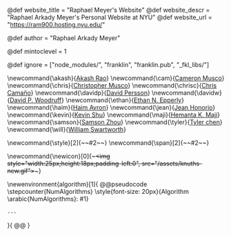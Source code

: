 <!--
Add here global page variables to use throughout your
website.
The website_* must be defined for the RSS to work
@def prepath = "Ram900Hosting"
-->
@def website_title = "Raphael Meyer's Website"
@def website_descr = "Raphael Arkady Meyer's Personal Website at NYU"
@def website_url   = "https://ram900.hosting.nyu.edu/"



@def author = "Raphael Arkady Meyer"

<!-- Table of contents has this depth level. Might be usefull down the line
	if I use a ToC, but not important for now. -->
@def mintoclevel = 1

<!--
Add here files or directories that should be ignored by Franklin, otherwise
these files might be copied and, if markdown, processed by Franklin which
you might not want. Indicate directories by ending the name with a `/`.
-->
@def ignore = ["node_modules/", "franklin", "franklin.pub", "_fkl_libs/"]

<!--
Add here global latex commands to use throughout your
pages. It can be math commands but does not need to be.
For instance:
* \newcommand{\phrase}{This is a long phrase to copy.}
-->

\newcommand{\akash}{[Akash Rao](https://www.linkedin.com/in/akashgrao/)}
\newcommand{\cam}{[Cameron Musco](https://people.cs.umass.edu/~cmusco/)}
\newcommand{\chris}{[Christopher Musco](https://www.chrismusco.com/)}
\newcommand{\chrisc}{[Chris Camaño](https://chriscamano.github.io/)}
\newcommand{\davidp}{[David Persson](https://scholar.google.com/citations?user=jOtDnRAAAAAJ&hl=en&oi=ao)}
\newcommand{\davidw}{[David P. Woodruff](http://www.cs.cmu.edu/~dwoodruf/)}
\newcommand{\ethan}{[Ethan N. Epperly](https://www.ethanepperly.com/)}
\newcommand{\haim}{[Haim Avron](http://www.math.tau.ac.il/~haimav/)}
\newcommand{\jean}{[Jean Honorio](https://www.cs.purdue.edu/homes/jhonorio/)}
\newcommand{\kevin}{[Kevin Shu](https://kevinshu.me/)}
\newcommand{\maji}{[Hemanta K. Maji](https://www.cs.purdue.edu/homes/hmaji/)}
\newcommand{\samson}{[Samson Zhou](https://samsonzhou.github.io/)}
\newcommand{\tyler}{[Tyler chen](https://research.chen.pw/)}
\newcommand{\will}{[William Swartworth](https://wswartworth.github.io/)}

\newcommand{\style}[2]{~~~<span style="!#1">~~~#2~~~</span>~~~}
\newcommand{\span}[2]{~~~<span class="!#1">~~~#2~~~</span>~~~}

\newcommand{\newicon}[0]{~~~<img style="width:25px;height:18px;padding-left:0", src="/assets/knuths-new.gif"></img>~~~}

\newenvironment{algorithm}[1]{
	@@pseudocode
	\stepcounter{NumAlgorithms}
	\style{font-size: 20px}{Algorithm \arabic{NumAlgorithms}: #1}

	---

}{
	@@
}

